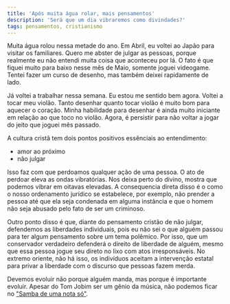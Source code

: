 ```yaml
---
title: 'Após muita água rolar, mais pensamentos'
description: 'Será que um dia vibraremos como divindades?'
tags: pensamentos, cristianismo
---
```


Muita água rolou nessa metade do ano. Em Abril, eu voltei ao Japão para visitar
os familiares. Quero me abster de julgar as pessoas, porque realmente eu não
entendi muita coisa que aconteceu por lá. O fato é que fiquei muito para baixo
nesse mês de Maio, somente joguei videogame. Tentei fazer um curso de desenho,
mas também deixei rapidamente de lado.

Já voltei a trabalhar nessa semana. Eu estou me sentido bem agora. Voltei a
tocar meu violão. Tanto desenhar quanto tocar violão é muito bom para aquecer
o coração. Minha habilidade para desenhar é ainda muito iniciante em relação
ao que toco no violão. Agora, é persistir para não voltar a jogar do jeito que
joguei mês passado.

A cultura cristã tem dois pontos positivos essênciais ao entendimento:

* amor ao próximo
* não julgar

Isso faz com que perdoamos qualquer ação de uma pessoa. O ato de perdoar eleva
as ondas vibratórias. Nos deixa perto do divino, mostra que podemos vibrar em
oitavas elevadas. A consequencia direta disso é o como o nosso ordenamento
jurídico se estabelece, por exemplo, não prender a pessoa até que ela seja
condenada em alguma instância e que o homem não seja abusado pelo fato de ser
um criminoso.

Outro ponto disso é que, diante do pensamento cristão de não julgar, defendemos
as liberdades individuais, pois eu não sei o que alguém passou para ter algum
pensamento sobre um tema polêmico. Por isso, que um conservador verdadeiro
defenderá o direito de liberdade de alguém, mesmo que essa pessoa jogue seu
direto no lixo com atos irresponsáveis. No extremo oriente, não há isso, os
indivíduos aceitam a intervenção estatal para privar a liberdade com o discurso
que pessoas fazem merda.

Devemos evoluir não porque alguém manda, mas porque é importante evoluir. Apesar
do Tom Jobim ser um gênio da música, não podemos ficar no ["Samba de uma nota só"](https://www.youtube.com/watch?v=naeq6fFmDpI).
